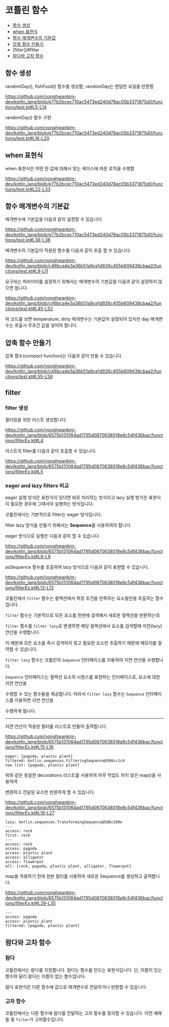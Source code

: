 # 코틀린 함수
- [함수 생성](#함수-생성)
- [when 표현식](#when-표현식)
- [함수 매개변수의 기본값](#함수-매개변수의-기본값)
- [압축 함수 만들기](#압축-함수-만들기)
- [filter](#filter
- [람다와 고차 함수](#람다와-고차-함수)

## 함수 생성
randomDay(), fishFood() 함수를 생성함, randomDay는 랜덤한 요일을 반환함

https://github.com/yonghwankim-dev/kotlin_lang/blob/e77b2bcec710ac5473ed240d78ac05b3371875d0/functions/test.kt#L5-L14

randomDay() 함수 구현

https://github.com/yonghwankim-dev/kotlin_lang/blob/e77b2bcec710ac5473ed240d78ac05b3371875d0/functions/test.kt#L16-L20

## when 표현식
when 표현식은 어떤 한 값에 대해서 맞는 케이스에 따른 로직을 수행함

https://github.com/yonghwankim-dev/kotlin_lang/blob/e77b2bcec710ac5473ed240d78ac05b3371875d0/functions/test.kt#L22-L33

## 함수 매개변수의 기본값
매개변수에 기본값을 다음과 같이 설정할 수 있습니다.

https://github.com/yonghwankim-dev/kotlin_lang/blob/e77b2bcec710ac5473ed240d78ac05b3371875d0/functions/test.kt#L36-L38

매개변수의 기본값이 적용된 함수를 다음과 같이 호출 할 수 있습니다.

https://github.com/yonghwankim-dev/kotlin_lang/blob/c46bca4e3a36b51a9ce1d926c455b609438cbaa2/functions/test.kt#L9-L11

요구되는 파라미터를 설정하기 위해서는 매개변수의 기본값을 다음과 같이 설정하지 않으면 됩니다.

https://github.com/yonghwankim-dev/kotlin_lang/blob/c46bca4e3a36b51a9ce1d926c455b609438cbaa2/functions/test.kt#L45-L52

위 코드를 보면 temperature, dirty 매개변수는 기본값이 설정되어 있지만 day 매개변수는 호출시 무조건 값을 넣어야 합니다.

## 압축 함수 만들기
압축 함수(compact function)는 다음과 같이 만들 수 있습니다.

https://github.com/yonghwankim-dev/kotlin_lang/blob/c46bca4e3a36b51a9ce1d926c455b609438cbaa2/functions/test.kt#L55-L59

## filter
### filter 생성
필터링을 위한 리스트 생성합니다.

https://github.com/yonghwankim-dev/kotlin_lang/blob/6575b131064ad1795d0870638018e8c54f436bac/functions/filterEx.kt#L4

리스트의 filter를 다음과 같이 호출할 수 있습니다.

https://github.com/yonghwankim-dev/kotlin_lang/blob/6575b131064ad1795d0870638018e8c54f436bac/functions/filterEx.kt#L5

### eager and lazy filters 비교
eager 실행 방식은 표현식이 있다면 바로 처리하는 방식이고 lazy 실행 방식은 표현식이 필요한 경우에 그때서야 실행하는 방식입니다.

코틀린에서는 기본적으로 filter는 eager 방식입니다.

filter lazy 방식을 만들기 위해서는 **Sequence**를 사용하여야 합니다.

eager 방식으로 실행은 다음과 같이 할 수 있습니다.

https://github.com/yonghwankim-dev/kotlin_lang/blob/6575b131064ad1795d0870638018e8c54f436bac/functions/filterEx.kt#L8-L9

asSequence 함수를 호출하여 lazy 방식으로 다음과 같이 표현할 수 있습니다.

https://github.com/yonghwankim-dev/kotlin_lang/blob/6575b131064ad1795d0870638018e8c54f436bac/functions/filterEx.kt#L12-L13

코틀린에서 `filter` 함수는 컬렉션에서 특정 조건을 만족하는 요소들만을 추출하는 함수입니다.

`filter` 함수는 기본적으로 모든 요소를 한번에 검색해서 새로운 컬렉션을 반환하는데

`filter` 함수를 `filter lazy`로 변경하면 해당 컬렉션에서 요소를 검색할때 지연(lazy) 연산을 수행합니다.

이 때문에 모든 요소를 즉시 검색하지 않고 필요한 요소만 추출하기 때문에 메모리를 절약할 수 있습니다.

`filter lazy` 함수는 코틀린의 `Sequence` 인터페이스를 이용하여 지연 연산을 수행합니다.

`Sequence` 인터페이스는 컬렉션 요소의 시퀀스를 표현하는 인터페이스로, 요소에 대한 지연 연산을

수행할 수 있는 함수들을 제공합니다. 따라서 `filter lazy` 함수는 `Sequence` 인터페이스를 이용하면 지연 연산을

수행하게 됩니다.

---

지연 연산이 적용된 필터를 리스트로 만들어 출력합니다.

https://github.com/yonghwankim-dev/kotlin_lang/blob/6575b131064ad1795d0870638018e8c54f436bac/functions/filterEx.kt#L15-L16

```shell
eager: [pagoda, plastic plant]
filtered: kotlin.sequences.FilteringSequence@386cc1c4
new list: [pagoda, plastic plant]
```

위와 같은 동일한 decorations 리스트를 사용하여 아무 작업도 하지 않은 map()을 사용하여

변환하고 전달된 요소만 반환하게 할 수 있습니다. 

https://github.com/yonghwankim-dev/kotlin_lang/blob/6575b131064ad1795d0870638018e8c54f436bac/functions/filterEx.kt#L18-L27

```text
lazy: kotlin.sequences.TransformingSequence@506c589e
---
access: rock
first: rock
---
access: rock
access: pagoda
access: plastic plant
access: alligator
access: flowerpot
all: [rock, pagoda, plastic plant, alligator, flowerpot]
```

map을 적용하기 전에 원본 필터를 사용하여 새로운 Sequence를 생성하고 출력합니다.

https://github.com/yonghwankim-dev/kotlin_lang/blob/6575b131064ad1795d0870638018e8c54f436bac/functions/filterEx.kt#L29-L35

```text
---
access: pagoda
access: plastic plant
filtered: [pagoda, plastic plant]
```

## 람다와 고차 함수
### 람다
코틀린에서는 람다를 지원합니다. 람다는 함수를 만드는 표현식입니다. 단, 이름이 있는 함수와 달리 람다는 이름이 없는 함수입니다.

람다 표현식은 다른 함수에 값으로 매개변수로 전달하거나 반환할 수 있습니다.

### 고차 함수
코틀린에서는 다른 함수에 람다를 전달하는 고차 함수를 정의할 수 있습니다. 이전 예제들 중 `filter`가 고차함수입니다.




